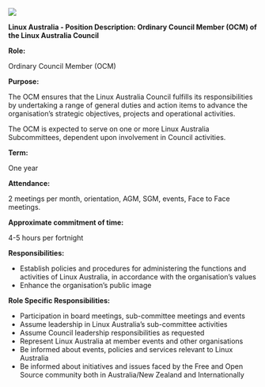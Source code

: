 ![](Pictures/10000201000003BC000001CEEA5FFC6CEC27A34D.png)

<span id="anchor"></span>**Linux Australia - Position Description:
Ordinary Council Member (OCM) of the Linux Australia Council**

<span id="anchor-1"></span>**Role:**

Ordinary Council Member (OCM)

<span id="anchor-2"></span>**Purpose:**

The OCM ensures that the Linux Australia Council fulfills its
responsibilities by undertaking a range of general duties and action
items to advance the organisation’s strategic objectives, projects and
operational activities. 

The OCM is expected to serve on one or more Linux Australia
Subcommittees, dependent upon involvement in Council activities. 

<span id="anchor-3"></span>**Term:**

One year

<span id="anchor-4"></span>**Attendance:**

2 meetings per month, orientation, AGM, SGM, events, Face to Face
meetings.

<span id="anchor-5"></span>**Approximate commitment of time:**

4-5 hours per fortnight

<span id="anchor-6"></span>**Responsibilities:**

  - Establish policies and procedures for administering the functions
    and activities of Linux Australia, in accordance with the
    organisation’s values
  - Enhance the organisation’s public image

<span id="anchor-7"></span>**Role Specific Responsibilities:**

  - Participation in board meetings, sub-committee meetings and events
  - Assume leadership in Linux Australia’s sub-committee activities
  - Assume Council leadership responsibilities as requested
  - Represent Linux Australia at member events and other organisations
  - Be informed about events, policies and services relevant to Linux
    Australia
  - Be informed about initiatives and issues faced by the Free and Open
    Source community both in Australia/New Zealand and Internationally
